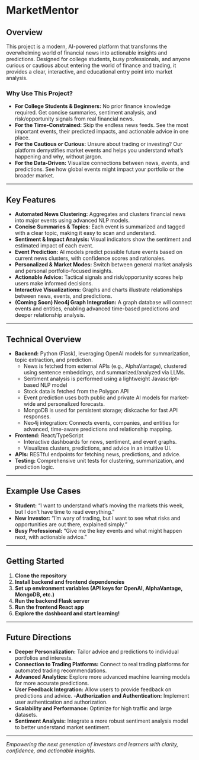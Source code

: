 # MarketMentor

## Overview

This project is a modern, AI-powered platform that transforms the overwhelming world of financial news into actionable insights and predictions. Designed for college students, busy professionals, and anyone curious or cautious about entering the world of finance and trading, it provides a clear, interactive, and educational entry point into market analysis.

### Why Use This Project?

- **For College Students & Beginners:** No prior finance knowledge required. Get concise summaries, sentiment analysis, and risk/opportunity signals from real financial news.
- **For the Time-Constrained:** Skip the endless news feeds. See the most important events, their predicted impacts, and actionable advice in one place.
- **For the Cautious or Curious:** Unsure about trading or investing? Our platform demystifies market events and helps you understand what’s happening and why, without jargon.
- **For the Data-Driven:** Visualize connections between news, events, and predictions. See how global events might impact your portfolio or the broader market.

---

## Key Features

- **Automated News Clustering:** Aggregates and clusters financial news into major events using advanced NLP models.
- **Concise Summaries & Topics:** Each event is summarized and tagged with a clear topic, making it easy to scan and understand.
- **Sentiment & Impact Analysis:** Visual indicators show the sentiment and estimated impact of each event.
- **Event Prediction:** AI models predict possible future events based on current news clusters, with confidence scores and rationales.
- **Personalized & Market Modes:** Switch between general market analysis and personal portfolio-focused insights.
- **Actionable Advice:** Tactical signals and risk/opportunity scores help users make informed decisions.
- **Interactive Visualizations:** Graphs and charts illustrate relationships between news, events, and predictions.
- **(Coming Soon) Neo4j Graph Integration:** A graph database will connect events and entities, enabling advanced time-based predictions and deeper relationship analysis.

---

## Technical Overview

- **Backend:** Python (Flask), leveraging OpenAI models for summarization, topic extraction, and prediction.
    - News is fetched from external APIs (e.g., AlphaVantage), clustered using sentence embeddings, and summarized/analyzed via LLMs.
    - Sentiment analysis is performed using a lightweight Javascript-based NLP model 
    - Stock data is fetched from the Polygon API
    - Event prediction uses both public and private AI models for market-wide and personalized forecasts.
    - MongoDB is used for persistent storage; diskcache for fast API responses.
    - Neo4j integration: Connects events, companies, and entities for advanced, time-aware predictions and relationship mapping.
- **Frontend:** React/TypeScript
    - Interactive dashboards for news, sentiment, and event graphs.
    - Visualizes clusters, predictions, and advice in an intuitive UI.
- **APIs:** RESTful endpoints for fetching news, predictions, and advice.
- **Testing:** Comprehensive unit tests for clustering, summarization, and prediction logic.

---

## Example Use Cases

- **Student:** “I want to understand what’s moving the markets this week, but I don’t have time to read everything.”
- **New Investor:** “I’m wary of trading, but I want to see what risks and opportunities are out there, explained simply.”
- **Busy Professional:** “Give me the key events and what might happen next, with actionable advice.”

---

## Getting Started

1. **Clone the repository**
2. **Install backend and frontend dependencies**
3. **Set up environment variables (API keys for OpenAI, AlphaVantage, MongoDB, etc.)**
4. **Run the backend Flask server**
5. **Run the frontend React app**
6. **Explore the dashboard and start learning!**

---

## Future Directions

- **Deeper Personalization:** Tailor advice and predictions to individual portfolios and interests.
- **Connection to Trading Platforms:** Connect to real trading platforms for automated trading recommendations.
- **Advanced Analytics:** Explore more advanced machine learning models for more accurate predictions.
- **User Feedback Integration:** Allow users to provide feedback on predictions and advice.
-**Authorization and Authentication:** Implement user authentication and authorization.
- **Scalability and Performance:** Optimize for high traffic and large datasets.
- **Sentiment Analysis:** Integrate a more robust sentiment analysis model to better understand market sentiment.

---

*Empowering the next generation of investors and learners with clarity, confidence, and actionable insights.*